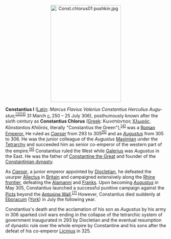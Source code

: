 <div class="photo" colspan="2" style="text-align: center; margin: 25px 0 10px;"><a class="image" href="https://en.wikipedia.org/wiki/File:Const.chlorus01_pushkin.jpg"><img alt="Const.chlorus01 pushkin.jpg" data-file-height="949" data-file-width="686" decoding="async" height="304" src="https://upload.wikimedia.org/wikipedia/commons/thumb/3/3d/Const.chlorus01_pushkin.jpg/220px-Const.chlorus01_pushkin.jpg" srcset="https://upload.wikimedia.org/wikipedia/commons/thumb/3/3d/Const.chlorus01_pushkin.jpg/330px-Const.chlorus01_pushkin.jpg 1.5x, //upload.wikimedia.org/wikipedia/commons/thumb/3/3d/Const.chlorus01_pushkin.jpg/440px-Const.chlorus01_pushkin.jpg 2x" width="220"/></a></div>

[comment]: # 'breakpoint'
<p><b>Constantius I</b> (<a class="mw-redirect" href="https://en.wikipedia.org/wiki/Latin_language" title="Latin language">Latin</a>: <i lang="la">Marcus Flavius Valerius Constantius Herculius Augustus</i>;<sup class="reference" id="cite_ref-Martindale,_pg._227_2-0"><a href="#cite_note-Martindale,_pg._227-2">[2]</a></sup><sup class="reference" id="cite_ref-3"><a href="#cite_note-3">[3]</a></sup> 31 March <abbr title="circa">c.</abbr><span style="white-space:nowrap;"> 250</span> – 25 July 306), posthumously known after the sixth century as <b>Constantius Chlorus</b> (<a href="https://en.wikipedia.org/wiki/Greek_language" title="Greek language">Greek</a>: <span lang="grc" title="Ancient Greek language text">Κωνστάντιος <a class="extiw" href="https://en.wiktionary.org/wiki/%CF%87%CE%BB%CF%89%CF%81%CF%8C%CF%82" title="wikt:χλωρός">Χλωρός</a></span>, <i>Kōnstantios Khlōrós</i>, literally "Constantius the Green"),<sup class="reference" id="cite_ref-:0_4-0"><a href="#cite_note-:0-4">[4]</a></sup>  was a <a href="https://en.wikipedia.org/wiki/Roman_emperor" title="Roman emperor">Roman Emperor.</a> He ruled as <a href="https://en.wikipedia.org/wiki/Caesar_(title)" title="Caesar (title)"><i>Caesar</i></a> from 293 to 305<sup class="reference" id="cite_ref-5"><a href="#cite_note-5">[5]</a></sup> and as <a href="https://en.wikipedia.org/wiki/Augustus_(title)" title="Augustus (title)"><i>Augustus</i></a> from 305 to 306. He was the junior colleague of the <i>Augustus</i> <a href="https://en.wikipedia.org/wiki/Maximian" title="Maximian">Maximian</a> under the <a href="https://en.wikipedia.org/wiki/Tetrarchy" title="Tetrarchy">Tetrarchy</a> and succeeded him as senior co-emperor of the western part of the empire.<sup class="reference" id="cite_ref-6"><a href="#cite_note-6">[6]</a></sup> Constantius ruled the West while <a href="https://en.wikipedia.org/wiki/Galerius" title="Galerius">Galerius</a> was <i>Augustus</i> in the East. He was the father of <a href="https://en.wikipedia.org/wiki/Constantine_the_Great" title="Constantine the Great">Constantine the Great</a> and founder of the <a href="https://en.wikipedia.org/wiki/Constantinian_dynasty" title="Constantinian dynasty">Constantinian dynasty</a>.
</p><p>As <i><a href="https://en.wikipedia.org/wiki/Caesar_(title)" title="Caesar (title)">Caesar</a></i>, a junior emperor appointed by <a href="https://en.wikipedia.org/wiki/Diocletian" title="Diocletian">Diocletian</a>, he defeated the usurper <a href="https://en.wikipedia.org/wiki/Allectus" title="Allectus">Allectus</a> in <a href="https://en.wikipedia.org/wiki/Roman_Britain" title="Roman Britain">Britain</a> and campaigned extensively along the <a href="https://en.wikipedia.org/wiki/Limes_Germanicus" title="Limes Germanicus">Rhine frontier</a>, defeating the <a class="mw-redirect" href="https://en.wikipedia.org/wiki/Alamanni" title="Alamanni">Alamanni</a> and <a href="https://en.wikipedia.org/wiki/Franks" title="Franks">Franks</a>. Upon becoming <i><a href="https://en.wikipedia.org/wiki/Augustus_(title)" title="Augustus (title)">Augustus</a></i> in May 305, Constantius launched a successful punitive campaign against the <a href="https://en.wikipedia.org/wiki/Picts" title="Picts">Picts</a> beyond the <a href="https://en.wikipedia.org/wiki/Antonine_Wall" title="Antonine Wall">Antonine Wall</a>.<sup class="reference" id="cite_ref-7"><a href="#cite_note-7">[7]</a></sup> However, Constantius died suddenly at <a href="https://en.wikipedia.org/wiki/Eboracum" title="Eboracum">Eboracum</a> (<a href="https://en.wikipedia.org/wiki/York" title="York">York</a>) in July the following year.
</p><p>Constantius's death and the acclamation of his son as <i>Augustus</i> by his army in 306 sparked civil wars ending in the collapse of the tetrarchic system of government inaugurated in 293 by Diocletian and the eventual resumption of dynastic rule over the whole empire by Constantine and his sons after the defeat of his co-emperor <a href="https://en.wikipedia.org/wiki/Licinius" title="Licinius">Licinius</a> in 325.
</p>